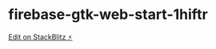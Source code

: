 # firebase-gtk-web-start-1hiftr

[Edit on StackBlitz ⚡️](https://stackblitz.com/edit/firebase-gtk-web-start-1hiftr)